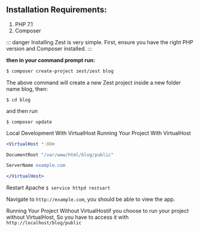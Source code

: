 ## Installation Requirements:
1. PHP 7.1
2. Composer

::: danger
Installing Zest is very simple. First, ensure you have the right PHP version and Composer installed.
:::

**then in your command prompt run:**

```sh
$ composer create-project zest/zest blog
```

The above command will create a new Zest project inside a new folder name blog, then:

`$ cd blog`

and then run

`$ composer update`

Local Development With VirtualHost
Running Your Project With VirtualHost

```apache
<VirtualHost *:80>

DocumentRoot "/var/www/html/blog/public"

ServerName example.com

</VirtualHost>
```
Restart Apache `$ service httpd restsart`

Navigate to `http://example.com`, you should be able to view the app.

Running Your Project Without VirtualHostif you choose to run your project without VirtualHost, So you have to access it with `http://localhost/blog/public`

